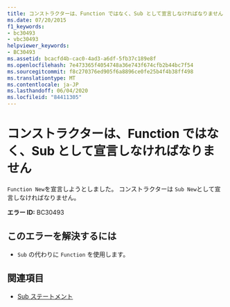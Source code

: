 ```yaml
---
title: コンストラクターは、Function ではなく、Sub として宣言しなければなりません
ms.date: 07/20/2015
f1_keywords:
- bc30493
- vbc30493
helpviewer_keywords:
- BC30493
ms.assetid: bcacfd4b-cac0-4ad3-a6df-5fb37c189e8f
ms.openlocfilehash: 7e473365f4054748a36e743f674cfb2b44bc7f54
ms.sourcegitcommit: f8c270376ed905f6a8896ce0fe25b4f4b38ff498
ms.translationtype: MT
ms.contentlocale: ja-JP
ms.lasthandoff: 06/04/2020
ms.locfileid: "84411305"
---
```

# <a name="constructor-must-be-declared-as-a-sub-not-as-a-function"></a>コンストラクターは、Function ではなく、Sub として宣言しなければなりません
`Function New`を宣言しようとしました。 コンストラクターは `Sub New`として宣言しなければなりません。  
  
 **エラー ID:** BC30493  
  
## <a name="to-correct-this-error"></a>このエラーを解決するには  
  
- `Sub` の代わりに `Function` を使用します。  
  
## <a name="see-also"></a>関連項目

- [Sub ステートメント](../language-reference/statements/sub-statement.md)
